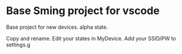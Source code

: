 # Base Sming project for vscode

Base project for new devices. alpha state.

Copy and rename. Edit your states in MyDevice. Add your SSID/PW to settings.g
